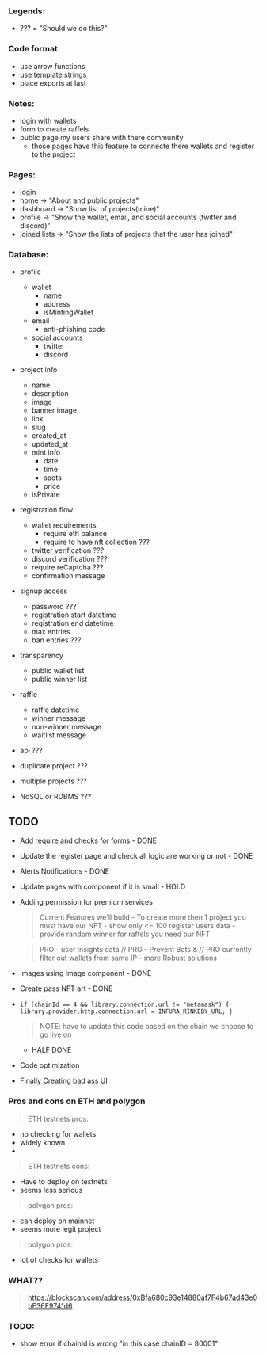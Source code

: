 ### Legends:

- ??? = "Should we do this?"

### Code format:

- use arrow functions
- use template strings
- place exports at last

### Notes:

- login with wallets
- form to create raffels
- public page my users share with there community
  - those pages have this feature to connecte there wallets and register to the project

### Pages:

- login
- home -> "About and public projects"
- dashboard -> "Show list of projects(mine)"
- profile -> "Show the wallet, email, and social accounts (twitter and discord)"
- joined lists -> "Show the lists of projects that the user has joined"

### Database:

- profile

  - wallet
    - name
    - address
    - isMintingWallet
  - email
    - anti-phishing code
  - social accounts
    - twitter
    - discord

- project info

  - name
  - description
  - image
  - banner image
  - link
  - slug
  - created_at
  - updated_at
  - mint info
    - date
    - time
    - spots
    - price
  - isPrivate

- registration flow

  - wallet requirements
    - require eth balance
    - require to have nft collection ???
  - twitter verification ???
  - discord verification ???
  - require reCaptcha ???
  - confirmation message

- signup access

  - password ???
  - registration start datetime
  - registration end datetime
  - max entries
  - ban entries ???

- transparency

  - public wallet list
  - public winner list

- raffle

  - raffle datetime
  - winner message
  - non-winner message
  - waitlist message

- api ???

- duplicate project ???

- multiple projects ???

- NoSQL or RDBMS ???


## TODO

- Add require and checks for forms - DONE

- Update the register page and check all logic are working or not - DONE

- Alerts Notifications - DONE

- Update pages with component if it is small - HOLD

- Adding permission for premium services 
    > Current Features we'll build
      - To create more then 1 project you must have our NFT
      - show only <= 100 register users data 
      - provide random winner for raffels you need our NFT

    > PRO
      - user Insights data // PRO
      - Prevent Bots &   // PRO currently filter out wallets from same IP
        - more Robust solutions        


- Images using Image component - DONE

- Create pass NFT art  - DONE


- `if (chainId == 4 && library.connection.url != "metamask") {
      library.provider.http.connection.url = INFURA_RINKEBY_URL;
    }`

    > NOTE: have to update this code based on the chain we choose to go live on
    - HALF DONE 

- Code optimization

- Finally Creating bad ass UI 


### Pros and cons on ETH and polygon

> ETH testnets pros:
  - no checking for wallets
  - widely known
  - 
> ETH testnets cons:
  - Have to deploy on testnets
  - seems less serious

> polygon pros:
  - can deploy on mainnet
  - seems more legit project

> polygon pros:
  - lot of checks for wallets




### WHAT??

> https://blockscan.com/address/0xBfa680c93e14880af7F4b67ad43e0bF36F9741d6


### TODO:
  - show error if chainId is wrong "in this case chainID = 80001"




